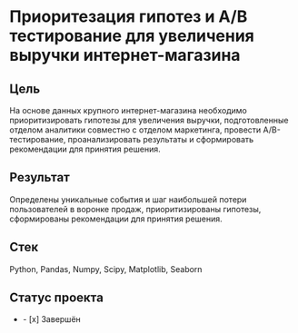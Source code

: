 # Приоритезация гипотез и A/B тестирование для увеличения выручки интернет-магазина
## Цель
На основе данных крупного интернет-магазина необходимо приоритизировать гипотезы для увеличения выручки, подготовленные отделом аналитики совместно с отделом маркетинга, провести A/B-тестирование, проанализировать результаты и сформировать рекомендации для принятия решения.
## Результат
Определены уникальные события и шаг наибольшей потери пользователей в воронке продаж, приоритизированы гипотезы, сформированы рекомендации для принятия решения.   
## Стек
Python, Pandas, Numpy, Scipy, Matplotlib, Seaborn
## Статус проекта
<ul><li>- [x] Завершён</li>



